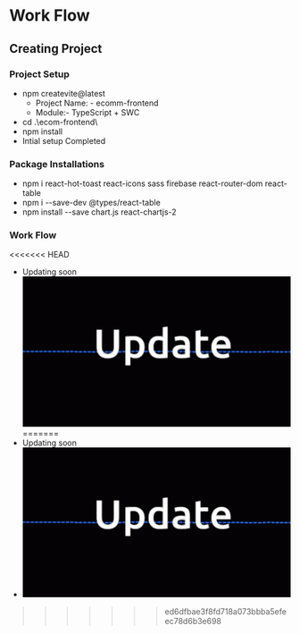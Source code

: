 # Work Flow

## Creating Project

### Project Setup
- npm createvite@latest
  - Project Name: - ecomm-frontend
  - Module:- TypeScript + SWC
- cd .\ecom-frontend\
- npm install
- Intial setup Completed

### Package Installations 

- npm i react-hot-toast react-icons sass firebase react-router-dom react-table
- npm i --save-dev @types/react-table
- npm install --save chart.js react-chartjs-2

### Work Flow

<<<<<<< HEAD
- Updating soon ![alt text](image.png)
=======
- Updating soon
- ![alt text](image.png)
>>>>>>> ed6dfbae3f8fd718a073bbba5efeec78d6b3e698
